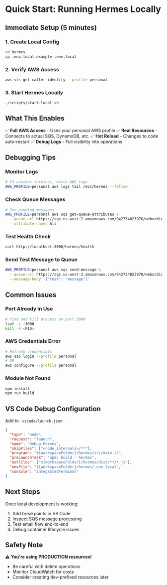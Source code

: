 # Quick Start: Running Hermes Locally

## Immediate Setup (5 minutes)

### 1. Create Local Config
```bash
cd hermes
cp .env.local.example .env.local
```

### 2. Verify AWS Access
```bash
aws sts get-caller-identity --profile personal
```

### 3. Start Hermes Locally
```bash
./scripts/start-local.sh
```

## What This Enables

✅ **Full AWS Access** - Uses your personal AWS profile
✅ **Real Resources** - Connects to actual SQS, DynamoDB, etc.
✅ **Hot Reload** - Changes to code auto-restart
✅ **Debug Logs** - Full visibility into operations

## Debugging Tips

### Monitor Logs
```bash
# In another terminal, watch AWS logs
AWS_PROFILE=personal aws logs tail /ecs/hermes --follow
```

### Check Queue Messages
```bash
# See pending messages
AWS_PROFILE=personal aws sqs get-queue-attributes \
  --queue-url https://sqs.us-west-2.amazonaws.com/942734823970/webordinary-email-queue \
  --attribute-names All
```

### Test Health Check
```bash
curl http://localhost:3000/hermes/health
```

### Send Test Message to Queue
```bash
AWS_PROFILE=personal aws sqs send-message \
  --queue-url https://sqs.us-west-2.amazonaws.com/942734823970/webordinary-email-queue \
  --message-body '{"test": "message"}'
```

## Common Issues

### Port Already in Use
```bash
# Find and kill process on port 3000
lsof -i :3000
kill -9 <PID>
```

### AWS Credentials Error
```bash
# Refresh credentials
aws sso login --profile personal
# OR
aws configure --profile personal
```

### Module Not Found
```bash
npm install
npm run build
```

## VS Code Debug Configuration

Add to `.vscode/launch.json`:
```json
{
  "type": "node",
  "request": "launch",
  "name": "Debug Hermes",
  "skipFiles": ["<node_internals>/**"],
  "program": "${workspaceFolder}/hermes/src/main.ts",
  "preLaunchTask": "npm: build - hermes",
  "outFiles": ["${workspaceFolder}/hermes/dist/**/*.js"],
  "envFile": "${workspaceFolder}/hermes/.env.local",
  "console": "integratedTerminal"
}
```

## Next Steps

Once local development is working:
1. Add breakpoints in VS Code
2. Inspect SQS message processing
3. Test email flow end-to-end
4. Debug container lifecycle issues

## Safety Note

⚠️ **You're using PRODUCTION resources!**
- Be careful with delete operations
- Monitor CloudWatch for costs
- Consider creating dev-prefixed resources later